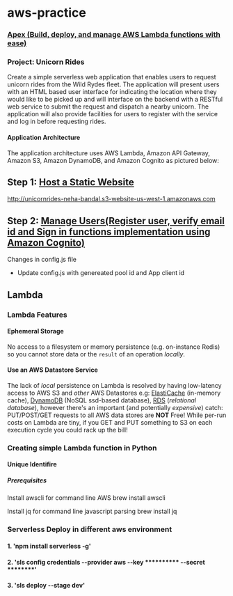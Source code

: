 # aws-practice

### [Apex (Build, deploy, and manage AWS Lambda functions with ease)](https://github.com/apex/apex)

### Project: Unicorn Rides

Create a simple serverless web application that enables users to request unicorn rides from the Wild Rydes fleet. The application will present users with an HTML based user interface for indicating the location where they would like to be picked up and will interface on the backend with a RESTful web service to submit the request and dispatch a nearby unicorn. The application will also provide facilities for users to register with the service and log in before requesting rides.

#### Application Architecture

The application architecture uses AWS Lambda, Amazon API Gateway, Amazon S3, Amazon DynamoDB, and Amazon Cognito as pictured below:

## Step 1: [Host a Static Website](https://aws.amazon.com/getting-started/projects/build-serverless-web-app-lambda-apigateway-s3-dynamodb-cognito/module-1/)

http://unicornrides-neha-bandal.s3-website-us-west-1.amazonaws.com

## Step 2: [Manage Users(Register user, verify email id and Sign in functions implementation using Amazon Cognito)](https://aws.amazon.com/getting-started/projects/build-serverless-web-app-lambda-apigateway-s3-dynamodb-cognito/module-2/)

Changes in config.js file
- Update config.js with genereated pool id and App client id

## Lambda

### Lambda Features

#### Ephemeral Storage

No access to a filesystem or memory persistence (e.g. on-instance Redis)
so you cannot store data or the `result` of an operation *locally*.

#### Use an AWS Datastore Service

The lack of *local* persistence on Lambda is resolved by having
low-latency access to AWS S3 and *other* AWS Datastores e.g:
[ElastiCache](https://aws.amazon.com/elasticache/) (in-memory cache),
[DynamoDB](http://docs.aws.amazon.com/amazondynamodb/latest/developerguide/Introduction.html) (NoSQL ssd-based database),
[RDS](https://aws.amazon.com/rds/) (*relational database*),
however there's an
important (and potentially *expensive*) catch: PUT/POST/GET requests to all
AWS data stores are **NOT** Free! While per-run costs on Lambda are tiny, if you GET and PUT
something to S3 on each execution cycle you could rack up the bill!


### Creating simple Lambda function in Python

#### Unique Identifire

##### Prerequisites

Install awscli for command line AWS
    brew install awscli

Install jq for command line javascript parsing
    brew install jq

### Serverless Deploy in different aws environment

#### 1. 'npm install serverless -g'
#### 2. 'sls config credentials --provider aws --key **********  --secret ********'
#### 3. 'sls deploy --stage dev'
